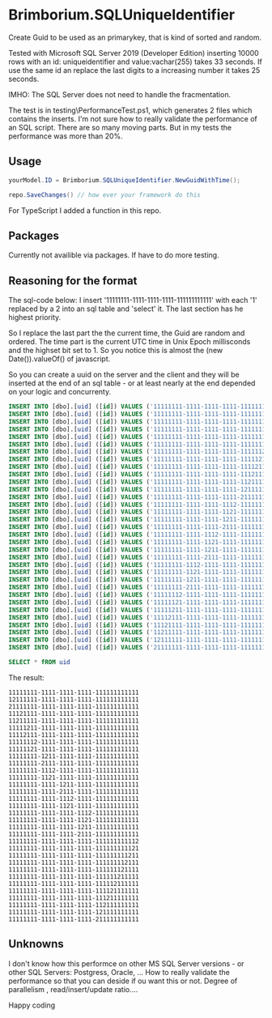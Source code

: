 # Brimborium.SQLUniqueIdentifier

Create Guid to be used as an primarykey, that is kind of sorted and random.

Tested with Microsoft SQL Server 2019 (Developer Edition) inserting 10000 rows with an id: uniqueidentifier and value:vachar(255) takes 33 seconds.
If use the same id an replace the last digits to a increasing number it takes 25 seconds. 

IMHO: The SQL Server does not need to handle the fracmentation.

The test is in testing\PerformanceTest.ps1, which generates 2 files which contains the inserts.
I'm not sure how to really validate the performance of an SQL script. There are so many moving parts.
But in my tests the performance was more than 20%.

## Usage

```c#
yourModel.ID = Brimborium.SQLUniqueIdentifier.NewGuidWithTime();

repo.SaveChanges() // how ever your framework do this
```

For TypeScript I added a function in this repo.

## Packages

Currently not availible via packages. If have to do more testing.

## Reasoning for the format 

The sql-code below:
I insert '11111111-1111-1111-1111-111111111111' with each '1' replaced by a 2 into an sql table and 'select' it.
The last section has he highest priority.

So I replace the last part the the current time, the Guid are random and ordered.
The time part is the current UTC time in Unix Epoch millisconds and the highset bit set to 1.
So you notice this is almost the (new Date()).valueOf() of javascript.

So you can create a uuid on the server and the client and they will be inserted at the end of an sql table - or at least nearly at the end depended on your logic and concurrenty.

```SQL
INSERT INTO [dbo].[uid] ([id]) VALUES ('11111111-1111-1111-1111-111111111111');
INSERT INTO [dbo].[uid] ([id]) VALUES ('11111111-1111-1111-1111-111111111112');
INSERT INTO [dbo].[uid] ([id]) VALUES ('11111111-1111-1111-1111-111111111121');
INSERT INTO [dbo].[uid] ([id]) VALUES ('11111111-1111-1111-1111-111111111211');
INSERT INTO [dbo].[uid] ([id]) VALUES ('11111111-1111-1111-1111-111111112111');
INSERT INTO [dbo].[uid] ([id]) VALUES ('11111111-1111-1111-1111-111111121111');
INSERT INTO [dbo].[uid] ([id]) VALUES ('11111111-1111-1111-1111-111111211111');
INSERT INTO [dbo].[uid] ([id]) VALUES ('11111111-1111-1111-1111-111112111111');
INSERT INTO [dbo].[uid] ([id]) VALUES ('11111111-1111-1111-1111-111121111111');
INSERT INTO [dbo].[uid] ([id]) VALUES ('11111111-1111-1111-1111-111211111111');
INSERT INTO [dbo].[uid] ([id]) VALUES ('11111111-1111-1111-1111-112111111111');
INSERT INTO [dbo].[uid] ([id]) VALUES ('11111111-1111-1111-1111-121111111111');
INSERT INTO [dbo].[uid] ([id]) VALUES ('11111111-1111-1111-1111-211111111111');
INSERT INTO [dbo].[uid] ([id]) VALUES ('11111111-1111-1111-1112-111111111111');
INSERT INTO [dbo].[uid] ([id]) VALUES ('11111111-1111-1111-1121-111111111111');
INSERT INTO [dbo].[uid] ([id]) VALUES ('11111111-1111-1111-1211-111111111111');
INSERT INTO [dbo].[uid] ([id]) VALUES ('11111111-1111-1111-2111-111111111111');
INSERT INTO [dbo].[uid] ([id]) VALUES ('11111111-1111-1112-1111-111111111111');
INSERT INTO [dbo].[uid] ([id]) VALUES ('11111111-1111-1121-1111-111111111111');
INSERT INTO [dbo].[uid] ([id]) VALUES ('11111111-1111-1211-1111-111111111111');
INSERT INTO [dbo].[uid] ([id]) VALUES ('11111111-1111-2111-1111-111111111111');
INSERT INTO [dbo].[uid] ([id]) VALUES ('11111111-1112-1111-1111-111111111111');
INSERT INTO [dbo].[uid] ([id]) VALUES ('11111111-1121-1111-1111-111111111111');
INSERT INTO [dbo].[uid] ([id]) VALUES ('11111111-1211-1111-1111-111111111111');
INSERT INTO [dbo].[uid] ([id]) VALUES ('11111111-2111-1111-1111-111111111111');
INSERT INTO [dbo].[uid] ([id]) VALUES ('11111112-1111-1111-1111-111111111111');
INSERT INTO [dbo].[uid] ([id]) VALUES ('11111121-1111-1111-1111-111111111111');
INSERT INTO [dbo].[uid] ([id]) VALUES ('11111211-1111-1111-1111-111111111111');
INSERT INTO [dbo].[uid] ([id]) VALUES ('11112111-1111-1111-1111-111111111111');
INSERT INTO [dbo].[uid] ([id]) VALUES ('11121111-1111-1111-1111-111111111111');
INSERT INTO [dbo].[uid] ([id]) VALUES ('11211111-1111-1111-1111-111111111111');
INSERT INTO [dbo].[uid] ([id]) VALUES ('12111111-1111-1111-1111-111111111111');
INSERT INTO [dbo].[uid] ([id]) VALUES ('21111111-1111-1111-1111-111111111111');

SELECT * fROM uid

```

The result:

```Text
11111111-1111-1111-1111-111111111111
12111111-1111-1111-1111-111111111111
21111111-1111-1111-1111-111111111111
11121111-1111-1111-1111-111111111111
11211111-1111-1111-1111-111111111111
11111211-1111-1111-1111-111111111111
11112111-1111-1111-1111-111111111111
11111112-1111-1111-1111-111111111111
11111121-1111-1111-1111-111111111111
11111111-1211-1111-1111-111111111111
11111111-2111-1111-1111-111111111111
11111111-1112-1111-1111-111111111111
11111111-1121-1111-1111-111111111111
11111111-1111-1211-1111-111111111111
11111111-1111-2111-1111-111111111111
11111111-1111-1112-1111-111111111111
11111111-1111-1121-1111-111111111111
11111111-1111-1111-1112-111111111111
11111111-1111-1111-1121-111111111111
11111111-1111-1111-1211-111111111111
11111111-1111-1111-2111-111111111111
11111111-1111-1111-1111-111111111112
11111111-1111-1111-1111-111111111121
11111111-1111-1111-1111-111111111211
11111111-1111-1111-1111-111111112111
11111111-1111-1111-1111-111111121111
11111111-1111-1111-1111-111111211111
11111111-1111-1111-1111-111112111111
11111111-1111-1111-1111-111121111111
11111111-1111-1111-1111-111211111111
11111111-1111-1111-1111-112111111111
11111111-1111-1111-1111-121111111111
11111111-1111-1111-1111-211111111111
```

## Unknowns

I don't know how this performce on other MS SQL Server versions - or other SQL Servers: Postgress, Oracle, ...
How to really validate the performance so that you can deside if ou want this or not.
Degree of parallelism , read/insert/update ratio....


Happy coding